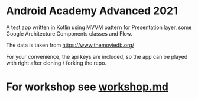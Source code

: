 # Android Academy Advanced 2021
A test app written in Kotlin using MVVM pattern for Presentation layer, some Google Architecture Components classes and Flow.

The data is taken from
https://www.themoviedb.org/

For your convenience, the api keys are included, so the app can be played with right after cloning / forking the repo.

# For workshop see [workshop.md](./workshop.md)
